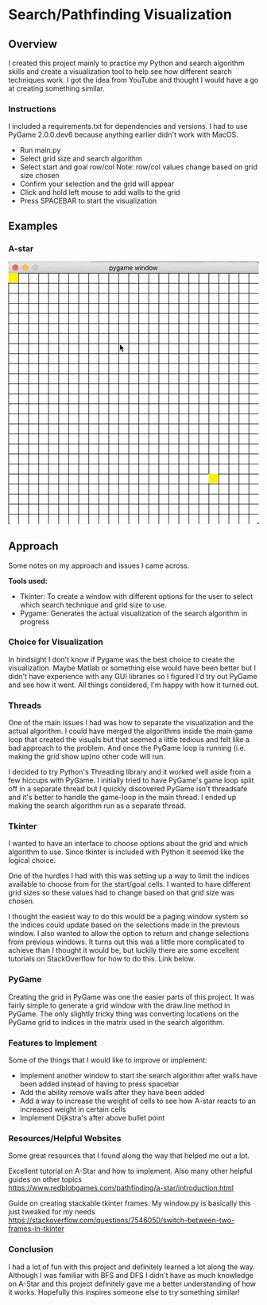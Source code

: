# Search/Pathfinding Visualization

## Overview
I created this project mainly to practice my Python and search algorithm skills and create a visualization tool to help see how different search techniques work. I got the idea from YouTube and thought I would have a go at creating something similar. 

### Instructions
I included a requirements.txt for dependencies and versions. I had to use PyGame 2.0.0.dev6 because anything earlier didn't work with MacOS. 

- Run main.py
- Select grid size and search algorithm
- Select start and goal row/col Note: row/col values change based on grid size chosen
- Confirm your selection and the grid will appear
- Click and hold left mouse to add walls to the grid
- Press SPACEBAR to start the visualization 

## Examples
### A-star
![A-Star Visualization](https://github.com/bmarden/python-pathfinder/blob/master/media/a-star_2020-01-11.gif)
## Approach

Some notes on my approach and issues I came across.

**Tools used:** 
- Tkinter: To create a window with different options for the user to select which search technique and grid size to use.
- Pygame: Generates the actual visualization of the search algorithm in progress 

### Choice for Visualization
In hindsight I don't know if Pygame was the best choice to create the visualization. Maybe Matlab or something else would have been better but I didn't have experience with any GUI libraries so I figured I'd try out PyGame and see how it went. All things considered, I'm happy with how it turned out.

### Threads
One of the main issues I had was how to separate the visualization and the actual algorithm. I could have merged the algorithms inside the main game loop that created the visuals but that seemed a little tedious and felt like a bad approach to the problem. And once the PyGame loop is running (i.e. making the grid show up)no other code will run. 

I decided to try Python's Threading library and it worked well aside from a few hiccups with PyGame. I initially tried to have PyGame's game loop split off in a separate thread but I quickly discovered PyGame isn't threadsafe and it's better to handle the game-loop in the main thread. I ended up making the search algorithm run as a separate thread.

### Tkinter
I wanted to have an interface to choose options about the grid and which algorithm to use. Since tkinter is included with Python it seemed like the logical choice.

One of the hurdles I had with this was setting up a way to limit the indices available to choose from for the start/goal cells. I wanted to have different grid sizes so these values had to change based on that grid size was chosen.

I thought the easiest way to do this would be a paging window system so the indices could update based on the selections made in the previous window. I also wanted to allow the option to return and change selections from previous windows. It turns out this was a little more complicated to achieve than I thought it would be, but luckily there are some excellent tutorials on StackOverflow for how to do this. Link below.

### PyGame 
Creating the grid in PyGame was one the easier parts of this project. It was fairly simple to generate a grid window with the draw.line method in PyGame. The only slightly tricky thing was converting locations on the PyGame grid to indices in the matrix used in the search algorithm.

### Features to Implement
Some of the things that I would like to improve or implement:
- Implement another window to start the search algorithm after walls have been added instead of having to press spacebar
- Add the ability remove walls after they have been added
- Add a way to increase the weight of cells to see how A-star reacts to an increased weight in certain cells
- Implement Dijkstra's after above bullet point

### Resources/Helpful Websites
Some great resources that I found along the way that helped me out a lot.

Excellent tutorial on A-Star and how to implement. Also many other helpful guides on other topics  
https://www.redblobgames.com/pathfinding/a-star/introduction.html  

Guide on creating stackable tkinter frames. My window.py is basically this just tweaked for my needs  
https://stackoverflow.com/questions/7546050/switch-between-two-frames-in-tkinter


### Conclusion
I had a lot of fun with this project and definitely learned a lot along the way. Although I was familiar with BFS and DFS I didn't have as much knowledge on A-Star and this project definitely gave me a better understanding of how it works. Hopefully this inspires someone else to try something similar! 

